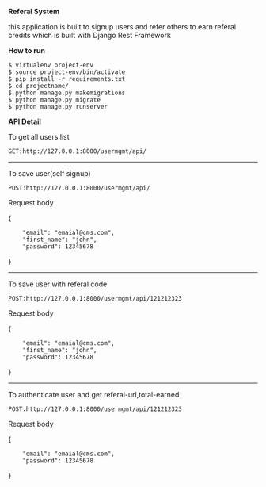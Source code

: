 **Referal System**

this application is built to signup users  and refer others to earn
 referal credits which is built with Django Rest Framework
 
 **How to run**

`$ virtualenv project-env`   
`$ source project-env/bin/activate `  
`$ pip install -r requirements.txt  `   
`$ cd projectname/`      
`$ python manage.py makemigrations`   
`$ python manage.py migrate`   
`$ python manage.py runserver`

**API Detail**

To get all users list   

`GET:http://127.0.0.1:8000/usermgmt/api/`

-------------------------------------------------------
To save user(self signup)

`POST:http://127.0.0.1:8000/usermgmt/api/`   

Request body

{

        "email": "emaial@cms.com",
        "first_name": "john",
        "password": 12345678        
}

-----------------------------------------------------

To save user with referal code

`POST:http://127.0.0.1:8000/usermgmt/api/121212323`   

Request body

{

        "email": "emaial@cms.com",
        "first_name": "john",
        "password": 12345678        
}

---------------------------------------------------------

To authenticate user and get referal-url,total-earned

`POST:http://127.0.0.1:8000/usermgmt/api/121212323`   

Request body

{

        "email": "emaial@cms.com",
        "password": 12345678        
}
